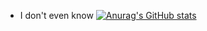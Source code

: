 - I don't even know
[![Anurag's GitHub stats](https://github-readme-stats.vercel.app/api?username=BoyPika)](https://github.com/anuraghazra/github-readme-stats)
